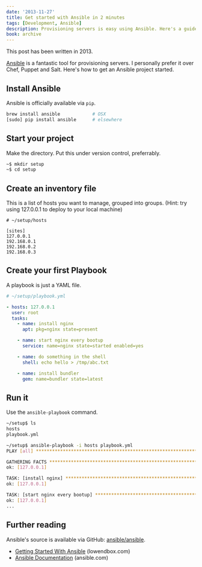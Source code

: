 ```yaml
---
date: '2013-11-27'
title: Get started with Ansible in 2 minutes
tags: [Development, Ansible]
description: Provisioning servers is easy using Ansible. Here's a guide to set it up from scratch.
book: archive
---
```


<Notice archived>
This post has been written in 2013.
</Notice>

[Ansible](http://ansible.com) is a fantastic tool for provisioning servers. I personally prefer it over Chef, Puppet and Salt. Here's how to get an Ansible project started.

## Install Ansible

Ansible is officially available via `pip`.

```sh
brew install ansible            # OSX
[sudo] pip install ansible      # elsewhere
```

## Start your project

Make the directory. Put this under version control, preferrably.

```sh
~$ mkdir setup
~$ cd setup
```

## Create an inventory file

This is a list of hosts you want to manage, grouped into groups. (Hint: try
using 127.0.0.1 to deploy to your local machine)

```dosini
# ~/setup/hosts

[sites]
127.0.0.1
192.168.0.1
192.168.0.2
192.168.0.3
```

## Create your first Playbook

A playbook is just a YAML file.

```yaml
# ~/setup/playbook.yml

- hosts: 127.0.0.1
  user: root
  tasks:
    - name: install nginx
      apt: pkg=nginx state=present

    - name: start nginx every bootup
      service: name=nginx state=started enabled=yes

    - name: do something in the shell
      shell: echo hello > /tmp/abc.txt

    - name: install bundler
      gem: name=bundler state=latest
```

## Run it

Use the `ansible-playbook` command.

```sh
~/setup$ ls
hosts
playbook.yml
```

```sh
~/setup$ ansible-playbook -i hosts playbook.yml
PLAY [all] ********************************************************************

GATHERING FACTS ***************************************************************
ok: [127.0.0.1]

TASK: [install nginx] *********************************************************
ok: [127.0.0.1]

TASK: [start nginx every bootup] **********************************************
ok: [127.0.0.1]
...
```

## Further reading

Ansible's source is available via GitHub: [ansible/ansible](https://github.com/ansible/ansible).

- [Getting Started With Ansible](http://lowendbox.com/blog/getting-started-with-ansible/) (lowendbox.com)
- [Ansible Documentation](http://docs.ansible.com/modules.html) (ansible.com)
